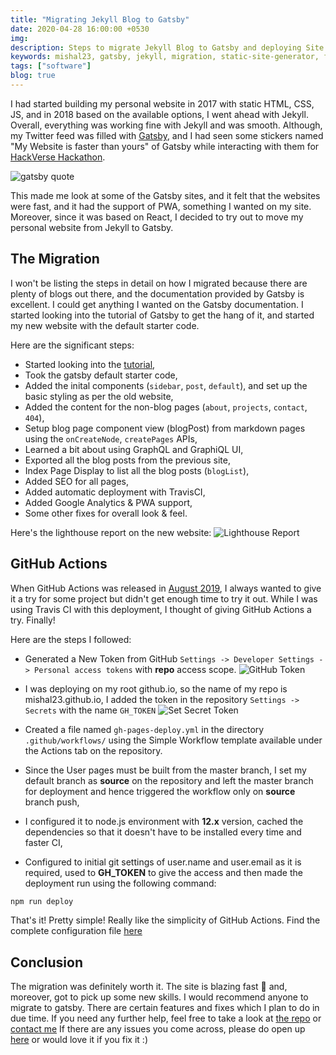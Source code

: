 ```yaml
---
title: "Migrating Jekyll Blog to Gatsby"
date: 2020-04-28 16:00:00 +0530
img:
description: Steps to migrate Jekyll Blog to Gatsby and deploying Site using GitHub Actions to GitHub Pages.
keywords: mishal23, gatsby, jekyll, migration, static-site-generator, fast, modern, frameworks, react, graphql, github-actions, github, ci-cd
tags: ["software"]
blog: true
---
```


I had started building my personal website in 2017 with static HTML, CSS, JS, and in 2018 based on the available options, I went ahead with Jekyll. Overall, everything was working fine with Jekyll and was smooth. Although, my Twitter feed was filled with [Gatsby](https://www.gatsbyjs.org/), and I had seen some stickers named "My Website is faster than yours" of Gatsby while interacting with them for [HackVerse Hackathon](https://hackverse.nitk.ac.in).

![gatsby quote](./images/website-faster.jpg)

This made me look at some of the Gatsby sites, and it felt that the websites were fast, and it had the support of PWA, something I wanted on my site. Moreover, since it was based on React, I decided to try out to move my personal website from Jekyll to Gatsby.

## The Migration

I won't be listing the steps in detail on how I migrated because there are plenty of blogs out there, and the documentation provided by Gatsby is excellent. I could get anything I wanted on the Gatsby documentation. I started looking into the tutorial of Gatsby to get the hang of it, and started my new website with the default starter code.

Here are the significant steps:

- Started looking into the [tutorial](https://www.gatsbyjs.org/tutorial/),
- Took the gatsby default starter code,
- Added the inital components (`sidebar`, `post`, `default`), and set up the basic styling as per the old website,
- Added the content for the non-blog pages (`about`, `projects`, `contact`, `404`),
- Setup blog page component view (blogPost) from markdown pages using the `onCreateNode`, `createPages` APIs,
- Learned a bit about using GraphQL and GraphiQL UI,
- Exported all the blog posts from the previous site,
- Index Page Display to list all the blog posts (`blogList`),
- Added SEO for all pages,
- Added automatic deployment with TravisCI,
- Added Google Analytics & PWA support,
- Some other fixes for overall look & feel.

Here's the lighthouse report on the new website:
![Lighthouse Report](./images/lighthouse-report.JPG)

## GitHub Actions

When GitHub Actions was released in [August 2019](https://github.blog/2019-08-08-github-actions-now-supports-ci-cd/), I always wanted to give it a try for some project but didn't get enough time to try it out. While I was using Travis CI with this deployment, I thought of giving GitHub Actions a try. Finally!

Here are the steps I followed:

- Generated a New Token from GitHub `Settings -> Developer Settings -> Personal access tokens` with **repo** access scope.
  ![GitHub Token](./images/repo-token.png)

- I was deploying on my root github.io, so the name of my repo is mishal23.github.io, I added the token in the repository `Settings -> Secrets` with the name `GH_TOKEN`
  ![Set Secret Token](./images/set-secret.png)

- Created a file named `gh-pages-deploy.yml` in the directory `.github/workflows/` using the Simple Workflow template available under the Actions tab on the repository.

- Since the User pages must be built from the master branch, I set my default branch as **source** on the repository and left the master branch for deployment and hence triggered the workflow only on **source** branch push,

- I configured it to node.js environment with **12.x** version, cached the dependencies so that it doesn't have to be installed every time and faster CI,

- Configured to initial git settings of user.name and user.email as it is required, used to **GH_TOKEN** to give the access and then made the deployment run using the following command:

```bash
npm run deploy
```

That's it! Pretty simple! Really like the simplicity of GitHub Actions. Find the complete configuration file [here](https://github.com/mishal23/mishal23.github.io/blob/source/.github/workflows/gh-pages-deploy.yml)

## Conclusion

The migration was definitely worth it. The site is blazing fast 🚀 and, moreover, got to pick up some new skills. I would recommend anyone to migrate to gatsby. There are certain features and fixes which I plan to do in due time. If you need any further help, feel free to take a look at [the repo](https://github.com/mishal23/mishal23.github.io/) or [contact me](/contact) If there are any issues you come across, please do open up [here](https://github.com/mishal23/mishal23.github.io/issues) or would love it if you fix it :)

